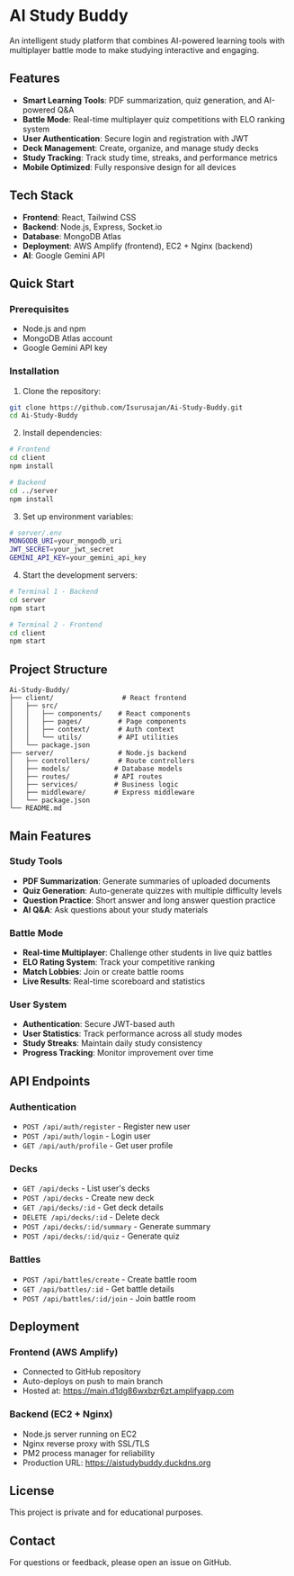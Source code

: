 # AI Study Buddy

An intelligent study platform that combines AI-powered learning tools with multiplayer battle mode to make studying interactive and engaging.

## Features

- **Smart Learning Tools**: PDF summarization, quiz generation, and AI-powered Q&A
- **Battle Mode**: Real-time multiplayer quiz competitions with ELO ranking system
- **User Authentication**: Secure login and registration with JWT
- **Deck Management**: Create, organize, and manage study decks
- **Study Tracking**: Track study time, streaks, and performance metrics
- **Mobile Optimized**: Fully responsive design for all devices

## Tech Stack

- **Frontend**: React, Tailwind CSS
- **Backend**: Node.js, Express, Socket.io
- **Database**: MongoDB Atlas
- **Deployment**: AWS Amplify (frontend), EC2 + Nginx (backend)
- **AI**: Google Gemini API

## Quick Start

### Prerequisites
- Node.js and npm
- MongoDB Atlas account
- Google Gemini API key

### Installation

1. Clone the repository:
```bash
git clone https://github.com/Isurusajan/Ai-Study-Buddy.git
cd Ai-Study-Buddy
```

2. Install dependencies:
```bash
# Frontend
cd client
npm install

# Backend
cd ../server
npm install
```

3. Set up environment variables:
```bash
# server/.env
MONGODB_URI=your_mongodb_uri
JWT_SECRET=your_jwt_secret
GEMINI_API_KEY=your_gemini_api_key
```

4. Start the development servers:
```bash
# Terminal 1 - Backend
cd server
npm start

# Terminal 2 - Frontend
cd client
npm start
```

## Project Structure

```
Ai-Study-Buddy/
├── client/                 # React frontend
│   ├── src/
│   │   ├── components/    # React components
│   │   ├── pages/         # Page components
│   │   ├── context/       # Auth context
│   │   └── utils/         # API utilities
│   └── package.json
├── server/                # Node.js backend
│   ├── controllers/       # Route controllers
│   ├── models/           # Database models
│   ├── routes/           # API routes
│   ├── services/         # Business logic
│   ├── middleware/       # Express middleware
│   └── package.json
└── README.md
```

## Main Features

### Study Tools
- **PDF Summarization**: Generate summaries of uploaded documents
- **Quiz Generation**: Auto-generate quizzes with multiple difficulty levels
- **Question Practice**: Short answer and long answer question practice
- **AI Q&A**: Ask questions about your study materials

### Battle Mode
- **Real-time Multiplayer**: Challenge other students in live quiz battles
- **ELO Rating System**: Track your competitive ranking
- **Match Lobbies**: Join or create battle rooms
- **Live Results**: Real-time scoreboard and statistics

### User System
- **Authentication**: Secure JWT-based auth
- **User Statistics**: Track performance across all study modes
- **Study Streaks**: Maintain daily study consistency
- **Progress Tracking**: Monitor improvement over time

## API Endpoints

### Authentication
- `POST /api/auth/register` - Register new user
- `POST /api/auth/login` - Login user
- `GET /api/auth/profile` - Get user profile

### Decks
- `GET /api/decks` - List user's decks
- `POST /api/decks` - Create new deck
- `GET /api/decks/:id` - Get deck details
- `DELETE /api/decks/:id` - Delete deck
- `POST /api/decks/:id/summary` - Generate summary
- `POST /api/decks/:id/quiz` - Generate quiz

### Battles
- `POST /api/battles/create` - Create battle room
- `GET /api/battles/:id` - Get battle details
- `POST /api/battles/:id/join` - Join battle room

## Deployment

### Frontend (AWS Amplify)
- Connected to GitHub repository
- Auto-deploys on push to main branch
- Hosted at: https://main.d1dg86wxbzr6zt.amplifyapp.com

### Backend (EC2 + Nginx)
- Node.js server running on EC2
- Nginx reverse proxy with SSL/TLS
- PM2 process manager for reliability
- Production URL: https://aistudybuddy.duckdns.org

## License

This project is private and for educational purposes.

## Contact

For questions or feedback, please open an issue on GitHub.
